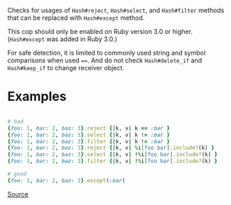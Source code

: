 
Checks for usages of `Hash#reject`, `Hash#select`, and `Hash#filter` methods
that can be replaced with `Hash#except` method.

This cop should only be enabled on Ruby version 3.0 or higher.
(`Hash#except` was added in Ruby 3.0.)

For safe detection, it is limited to commonly used string and symbol comparisons
when used `==`.
And do not check `Hash#delete_if` and `Hash#keep_if` to change receiver object.

# Examples

```ruby

# bad
{foo: 1, bar: 2, baz: 3}.reject {|k, v| k == :bar }
{foo: 1, bar: 2, baz: 3}.select {|k, v| k != :bar }
{foo: 1, bar: 2, baz: 3}.filter {|k, v| k != :bar }
{foo: 1, bar: 2, baz: 3}.reject {|k, v| %i[foo bar].include?(k) }
{foo: 1, bar: 2, baz: 3}.select {|k, v| !%i[foo bar].include?(k) }
{foo: 1, bar: 2, baz: 3}.filter {|k, v| !%i[foo bar].include?(k) }

# good
{foo: 1, bar: 2, baz: 3}.except(:bar)
```

[Source](http://www.rubydoc.info/gems/rubocop/RuboCop/Cop/Style/HashExcept)
